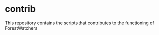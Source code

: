 contrib
=======

This repository contains the scripts that contributes to the functioning of ForestWatchers